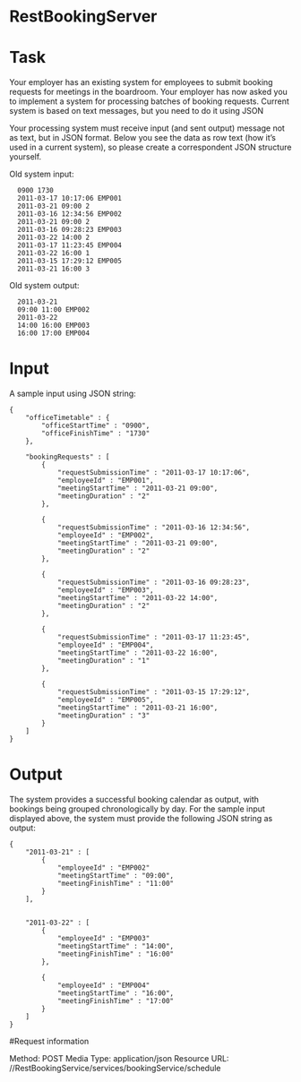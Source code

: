 # RestBookingServer

# Task
Your employer has an existing system for employees to submit booking requests for meetings in the boardroom. Your employer has now asked you to implement a system for processing batches of booking requests. Current system is based on text messages, but you need to do it using JSON

Your processing system must receive input (and sent output) message not as text, but in JSON format. Below you see the data as row text (how it’s used in a current system), so please create a correspondent JSON structure yourself. 

Old system input:

	  0900 1730 
	  2011-03-17 10:17:06 EMP001 
	  2011-03-21 09:00 2 
	  2011-03-16 12:34:56 EMP002 
	  2011-03-21 09:00 2
	  2011-03-16 09:28:23 EMP003 
	  2011-03-22 14:00 2 
	  2011-03-17 11:23:45 EMP004 
	  2011-03-22 16:00 1 
	  2011-03-15 17:29:12 EMP005 
	  2011-03-21 16:00 3

Old system output:

	  2011-03-21 
	  09:00 11:00 EMP002 
	  2011-03-22 
	  14:00 16:00 EMP003 
	  16:00 17:00 EMP004

# Input
A sample input using JSON string:

	{
		"officeTimetable" : {
			"officeStartTime" : "0900",
			"officeFinishTime" : "1730"		
		},

		"bookingRequests" : [
			{
				"requestSubmissionTime" : "2011-03-17 10:17:06",
				"employeeId" : "EMP001",
				"meetingStartTime" : "2011-03-21 09:00",
				"meetingDuration" : "2"
			},

			{
				"requestSubmissionTime" : "2011-03-16 12:34:56",
				"employeeId" : "EMP002",
				"meetingStartTime" : "2011-03-21 09:00",
				"meetingDuration" : "2"
			},

			{
				"requestSubmissionTime" : "2011-03-16 09:28:23",
				"employeeId" : "EMP003",
				"meetingStartTime" : "2011-03-22 14:00",
				"meetingDuration" : "2"
			},

			{
				"requestSubmissionTime" : "2011-03-17 11:23:45",
				"employeeId" : "EMP004",
				"meetingStartTime" : "2011-03-22 16:00",
				"meetingDuration" : "1"
			},

			{
				"requestSubmissionTime" : "2011-03-15 17:29:12",
				"employeeId" : "EMP005",
				"meetingStartTime" : "2011-03-21 16:00",
				"meetingDuration" : "3"
			}
		]	
	}

# Output
The system provides a successful booking calendar as output, with bookings being grouped chronologically by day.
For the sample input displayed above, the system must provide the following JSON string as output:

	{
		"2011-03-21" : [
			{
				"employeeId" : "EMP002"
				"meetingStartTime" : "09:00",
				"meetingFinishTime" : "11:00"
			}
		],


		"2011-03-22" : [
			{
				"employeeId" : "EMP003"
				"meetingStartTime" : "14:00",
				"meetingFinishTime" : "16:00"
			},

			{
				"employeeId" : "EMP004"
				"meetingStartTime" : "16:00",
				"meetingFinishTime" : "17:00"
			}
		]		
	}
	
#Request information

Method: POST
Media Type: application/json
Resource URL: //RestBookingService/services/bookingService/schedule
